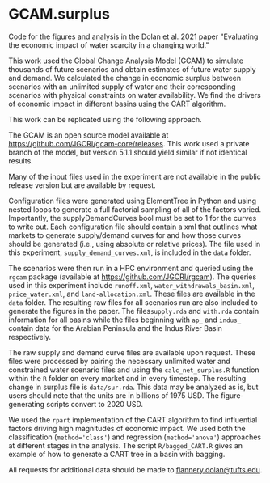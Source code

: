 # GCAM.surplus
Code for the figures and analysis in the Dolan et al. 2021 paper "Evaluating the economic impact of water scarcity in a changing world."

This work used the Global Change Analysis Model (GCAM) to simulate thousands of future scenarios and obtain estimates of future water supply and demand. We calculated the change in economic surplus between scenarios with an unlimited supply of water and their corresponding scenarios with physical constraints on water availability. We find the drivers of economic impact in different basins using the CART algorithm.

This work can be replicated using the following approach. 

The GCAM is an open source model available at https://github.com/JGCRI/gcam-core/releases. 
This work used a private branch of the model, but version 5.1.1 should yield similar if not identical results. 

Many of the input files used in the experiment are not available in the public release version but are available by request. 

Configuration files were generated using ElementTree in Python and using nested loops to generate a full factorial sampling of all of the factors varied. Importantly, the supplyDemandCurves bool must be set to 1 for the curves to write out. Each configuration file should contain a xml that outlines what markets to generate supply/demand curves for and how those curves should be generated (i.e., using absolute or relative prices). The file used in this experiment, `supply_demand_curves.xml`, is included in the `data` folder.

The scenarios were then run in a HPC environment and queried using the `rgcam` package (available at https://github.com/JGCRI/rgcam). The queries used in this experiment include `runoff.xml`, `water_withdrawals_basin.xml`, `price_water.xml`, and `land-allocation.xml`. These files are available in the `data` folder. The resulting raw files for all scenarios run are also included to generate the figures in the paper. The files`supply.rda` and `with.rda` contain information for all basins while the files beginning with `ap_` and `indus_` contain data for the Arabian Peninsula and the Indus River Basin respectively. 

The raw supply and demand curve files are available upon request. These files were processed by pairing the necessary unlimited water and constrained water scenario files and using the `calc_net_surplus.R` function within the `R` folder on every market and in every timestep. The resulting change in surplus file is `data/sur.rda`. This data may be analyzed as is, but users should note that the units are in billions of 1975 USD. The figure-generating scripts convert to 2020 USD. 

We used the `rpart` implementation of the CART algorithm to find influential factors driving high magnitudes of economic impact. We used both the classification (`method='class'`) and regression (`method='anova'`) approaches at different stages in the analysis. The script `R/bagged_CART.R` gives an example of how to generate a CART tree in a basin with bagging. 

All requests for additional data should be made to flannery.dolan@tufts.edu.
